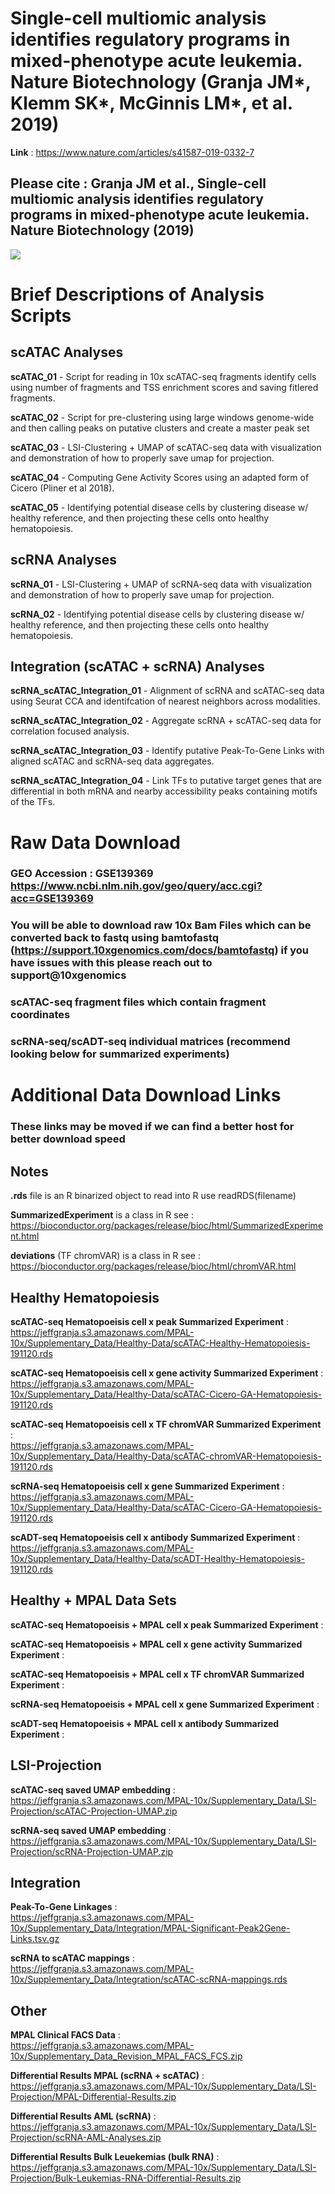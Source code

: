 # Single-cell multiomic analysis identifies regulatory programs in mixed-phenotype acute leukemia. Nature Biotechnology (Granja JM*, Klemm SK*, McGinnis LM*, et al. 2019)

**Link** : https://www.nature.com/articles/s41587-019-0332-7

## Please cite : Granja JM et al., Single-cell multiomic analysis identifies regulatory programs in mixed-phenotype acute leukemia. Nature Biotechnology (2019)

![](Figure1.png)

# Brief Descriptions of Analysis Scripts

## scATAC Analyses

**scATAC_01** - Script for reading in 10x scATAC-seq fragments identify cells using number of fragments and TSS enrichment scores and saving fitlered fragments.

**scATAC_02** - Script for pre-clustering using large windows genome-wide and then calling peaks on putative clusters and create a master peak set

**scATAC_03** - LSI-Clustering + UMAP of scATAC-seq data with visualization and demonstration of how to properly save
umap for projection.

**scATAC_04** - Computing Gene Activity Scores using an adapted form of Cicero (Pliner et al 2018).

**scATAC_05** - Identifying potential disease cells by clustering disease w/ healthy reference, and then projecting these
cells onto healthy hematopoiesis.

## scRNA Analyses

**scRNA_01** - LSI-Clustering + UMAP of scRNA-seq data with visualization and demonstration of how to properly save
umap for projection.

**scRNA_02** - Identifying potential disease cells by clustering disease w/ healthy reference, and then projecting these
cells onto healthy hematopoiesis.

## Integration (scATAC + scRNA) Analyses

**scRNA_scATAC_Integration_01** - Alignment of scRNA and scATAC-seq data using Seurat CCA and identifcation of nearest
neighbors across modalities.

**scRNA_scATAC_Integration_02** - Aggregate scRNA + scATAC-seq data for correlation focused analysis.

**scRNA_scATAC_Integration_03** - Identify putative Peak-To-Gene Links with aligned scATAC and scRNA-seq data aggregates.

**scRNA_scATAC_Integration_04** - Link TFs to putative target genes that are differential in both mRNA and nearby accessibility peaks containing motifs of the TFs.

# Raw Data Download

### GEO Accession : GSE139369 https://www.ncbi.nlm.nih.gov/geo/query/acc.cgi?acc=GSE139369 <br/>

### You will be able to download raw 10x Bam Files which can be converted back to fastq using bamtofastq (https://support.10xgenomics.com/docs/bamtofastq) if you have issues with this please reach out to support@10xgenomics <br/>

### scATAC-seq fragment files which contain fragment coordinates

### scRNA-seq/scADT-seq individual matrices (recommend looking below for summarized experiments)

# Additional Data Download Links

### These links may be moved if we can find a better host for better download speed

## Notes

**.rds** file is an R binarized object to read into R use readRDS(filename)

**SummarizedExperiment** is a class in R see : <br/>https://bioconductor.org/packages/release/bioc/html/SummarizedExperiment.html

**deviations** (TF chromVAR) is a class in R see : <br/>https://bioconductor.org/packages/release/bioc/html/chromVAR.html

## Healthy Hematopoiesis

**scATAC-seq Hematopoeisis cell x peak Summarized Experiment** : <br/>https://jeffgranja.s3.amazonaws.com/MPAL-10x/Supplementary_Data/Healthy-Data/scATAC-Healthy-Hematopoiesis-191120.rds

**scATAC-seq Hematopoeisis cell x gene activity Summarized Experiment** : <br/>https://jeffgranja.s3.amazonaws.com/MPAL-10x/Supplementary_Data/Healthy-Data/scATAC-Cicero-GA-Hematopoiesis-191120.rds

**scATAC-seq Hematopoeisis cell x TF chromVAR Summarized Experiment** : <br/>https://jeffgranja.s3.amazonaws.com/MPAL-10x/Supplementary_Data/Healthy-Data/scATAC-chromVAR-Hematopoiesis-191120.rds

**scRNA-seq Hematopoeisis cell x gene Summarized Experiment** : <br/>https://jeffgranja.s3.amazonaws.com/MPAL-10x/Supplementary_Data/Healthy-Data/scATAC-Cicero-GA-Hematopoiesis-191120.rds

**scADT-seq Hematopoeisis cell x antibody Summarized Experiment** : <br/>https://jeffgranja.s3.amazonaws.com/MPAL-10x/Supplementary_Data/Healthy-Data/scADT-Healthy-Hematopoiesis-191120.rds

## Healthy + MPAL Data Sets

**scATAC-seq Hematopoeisis + MPAL cell x peak Summarized Experiment** :

**scATAC-seq Hematopoeisis + MPAL cell x gene activity Summarized Experiment** :

**scATAC-seq Hematopoeisis + MPAL cell x TF chromVAR Summarized Experiment** :

**scRNA-seq Hematopoeisis + MPAL cell x gene Summarized Experiment** :

**scADT-seq Hematopoeisis + MPAL cell x antibody Summarized Experiment** :

## LSI-Projection 

**scATAC-seq saved UMAP embedding** : <br/>https://jeffgranja.s3.amazonaws.com/MPAL-10x/Supplementary_Data/LSI-Projection/scATAC-Projection-UMAP.zip

**scRNA-seq saved UMAP embedding** : <br/>https://jeffgranja.s3.amazonaws.com/MPAL-10x/Supplementary_Data/LSI-Projection/scRNA-Projection-UMAP.zip

## Integration

**Peak-To-Gene Linkages** : <br/>https://jeffgranja.s3.amazonaws.com/MPAL-10x/Supplementary_Data/Integration/MPAL-Significant-Peak2Gene-Links.tsv.gz

**scRNA to scATAC mappings** : <br/>https://jeffgranja.s3.amazonaws.com/MPAL-10x/Supplementary_Data/Integration/scATAC-scRNA-mappings.rds


## Other

**MPAL Clinical FACS Data** : <br/>https://jeffgranja.s3.amazonaws.com/MPAL-10x/Supplementary_Data_Revision_MPAL_FACS_FCS.zip

**Differential Results MPAL (scRNA + scATAC)** : <br/>https://jeffgranja.s3.amazonaws.com/MPAL-10x/Supplementary_Data/LSI-Projection/MPAL-Differential-Results.zip

**Differential Results AML (scRNA)** : <br/>https://jeffgranja.s3.amazonaws.com/MPAL-10x/Supplementary_Data/LSI-Projection/scRNA-AML-Analyses.zip

**Differential Results Bulk Leuekemias (bulk RNA)** : <br/>https://jeffgranja.s3.amazonaws.com/MPAL-10x/Supplementary_Data/LSI-Projection/Bulk-Leukemias-RNA-Differential-Results.zip


